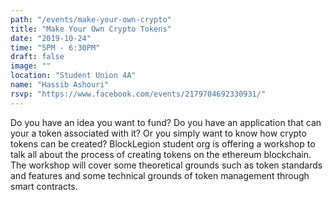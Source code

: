 ```yaml
---
path: "/events/make-your-own-crypto"
title: "Make Your Own Crypto Tokens"
date: "2019-10-24"
time: "5PM - 6:30PM"
draft: false
image: ""
location: "Student Union 4A"
name: "Hassib Ashouri"
rsvp: "https://www.facebook.com/events/2179704692330931/"
---
```


Do you have an idea you want to fund? Do you have an application that can your a token associated with it? Or you simply want to know how crypto tokens can be created? BlockLegion student org is offering a workshop to talk all about the process of creating tokens on the ethereum blockchain. The workshop will cover some theoretical grounds such as token standards and features and some technical grounds of token management through smart contracts.
